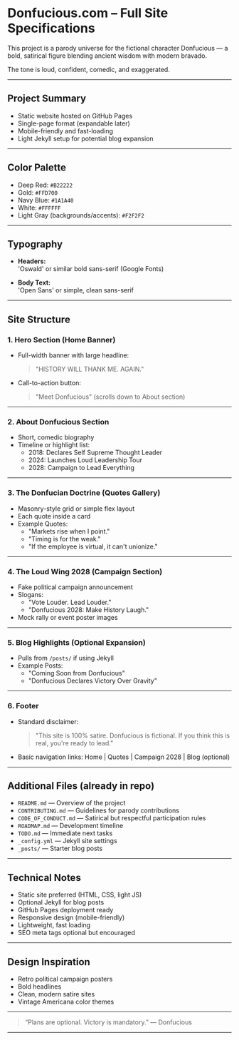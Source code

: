 # Donfucious.com – Full Site Specifications

This project is a parody universe for the fictional character Donfucious — a bold, satirical figure blending ancient wisdom with modern bravado.

The tone is loud, confident, comedic, and exaggerated.

---

## Project Summary

- Static website hosted on GitHub Pages
- Single-page format (expandable later)
- Mobile-friendly and fast-loading
- Light Jekyll setup for potential blog expansion

---

## Color Palette

- Deep Red: `#B22222`
- Gold: `#FFD700`
- Navy Blue: `#1A1A40`
- White: `#FFFFFF`
- Light Gray (backgrounds/accents): `#F2F2F2`

---

## Typography

- **Headers:**  
  'Oswald' or similar bold sans-serif (Google Fonts)

- **Body Text:**  
  'Open Sans' or simple, clean sans-serif

---

## Site Structure

### 1. Hero Section (Home Banner)

- Full-width banner with large headline:
  > "HISTORY WILL THANK ME. AGAIN."
- Call-to-action button:
  > "Meet Donfucious" (scrolls down to About section)

---

### 2. About Donfucious Section

- Short, comedic biography
- Timeline or highlight list:
  - 2018: Declares Self Supreme Thought Leader
  - 2024: Launches Loud Leadership Tour
  - 2028: Campaign to Lead Everything

---

### 3. The Donfucian Doctrine (Quotes Gallery)

- Masonry-style grid or simple flex layout
- Each quote inside a card
- Example Quotes:
  - "Markets rise when I point."
  - "Timing is for the weak."
  - "If the employee is virtual, it can't unionize."

---

### 4. The Loud Wing 2028 (Campaign Section)

- Fake political campaign announcement
- Slogans:
  - "Vote Louder. Lead Louder."
  - "Donfucious 2028: Make History Laugh."
- Mock rally or event poster images

---

### 5. Blog Highlights (Optional Expansion)

- Pulls from `/posts/` if using Jekyll
- Example Posts:
  - "Coming Soon from Donfucious"
  - "Donfucious Declares Victory Over Gravity"

---

### 6. Footer

- Standard disclaimer:
  > "This site is 100% satire. Donfucious is fictional. If you think this is real, you're ready to lead."
- Basic navigation links: Home | Quotes | Campaign 2028 | Blog (optional)

---

## Additional Files (already in repo)

- `README.md` — Overview of the project
- `CONTRIBUTING.md` — Guidelines for parody contributions
- `CODE_OF_CONDUCT.md` — Satirical but respectful participation rules
- `ROADMAP.md` — Development timeline
- `TODO.md` — Immediate next tasks
- `_config.yml` — Jekyll site settings
- `_posts/` — Starter blog posts

---

## Technical Notes

- Static site preferred (HTML, CSS, light JS)
- Optional Jekyll for blog posts
- GitHub Pages deployment ready
- Responsive design (mobile-friendly)
- Lightweight, fast loading
- SEO meta tags optional but encouraged

---

## Design Inspiration

- Retro political campaign posters
- Bold headlines
- Clean, modern satire sites
- Vintage Americana color themes

---

> “Plans are optional. Victory is mandatory.” — Donfucious

---
